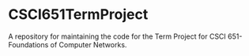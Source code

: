 # CSCI651TermProject
A repository for maintaining the code for the Term Project for CSCI 651- Foundations of Computer Networks.
